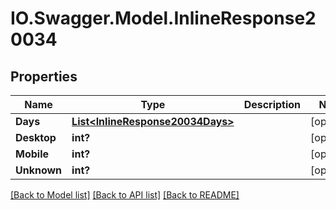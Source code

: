 # IO.Swagger.Model.InlineResponse20034
## Properties

Name | Type | Description | Notes
------------ | ------------- | ------------- | -------------
**Days** | [**List&lt;InlineResponse20034Days&gt;**](InlineResponse20034Days.md) |  | [optional] 
**Desktop** | **int?** |  | [optional] 
**Mobile** | **int?** |  | [optional] 
**Unknown** | **int?** |  | [optional] 

[[Back to Model list]](../README.md#documentation-for-models) [[Back to API list]](../README.md#documentation-for-api-endpoints) [[Back to README]](../README.md)

